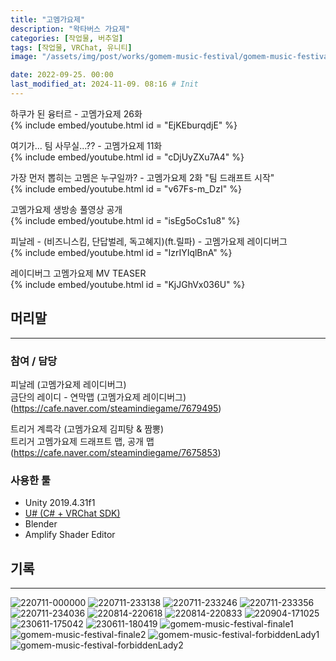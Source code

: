 ```yaml
---
title: "고멤가요제"
description: "왁타버스 가요제"
categories: [작업물, 버추얼]
tags: [작업물, VRChat, 유니티]
image: "/assets/img/post/works/gomem-music-festival/gomem-music-festival-finale1.png"

date: 2022-09-25. 00:00
last_modified_at: 2024-11-09. 08:16 # Init
---
```


하쿠가 된 융터르 - 고멤가요제 26화  
{% include embed/youtube.html id = "EjKEburqdjE" %}

여기가... 팀 사무실...?? - 고멤가요제 11화  
{% include embed/youtube.html id = "cDjUyZXu7A4" %}

가장 먼저 뽑히는 고멤은 누구일까? - 고멤가요제 2화 "팀 드래프트 시작"  
{% include embed/youtube.html id = "v67Fs-m_DzI" %}

고멤가요제 생방송 풀영상 공개  
{% include embed/youtube.html id = "isEg5oCs1u8" %}

피날레 - (비즈니스킴, 단답벌레, 독고혜지)(ft.릴파) - 고멤가요제 레이디버그  
{% include embed/youtube.html id = "IzrIYIqlBnA" %}

레이디버그 고멤가요제 MV TEASER  
{% include embed/youtube.html id = "KjJGhVx036U" %}

## 머리말

---

### 참여 / 담당

피날레 (고멤가요제 레이디버그)  
금단의 레이디 - 연막맵 (고멤가요제 레이디버그)  
(https://cafe.naver.com/steamindiegame/7679495)  

트리거 계륵각 (고멤가요제 김피탕 & 짬뽕)  
트리거 고멤가요제 드래프트 맵, 공개 맵  
(https://cafe.naver.com/steamindiegame/7675853)  

### 사용한 툴

- Unity 2019.4.31f1
- [U# (C# + VRChat SDK)](https://udonsharp.docs.vrchat.com/)
- Blender
- Amplify Shader Editor

## 기록

---

![220711-000000](/assets/img/post/works/gomem-music-festival/220711-000000.png)
![220711-233138](/assets/img/post/works/gomem-music-festival/220711-233138.png)
![220711-233246](/assets/img/post/works/gomem-music-festival/220711-233246.png)
![220711-233356](/assets/img/post/works/gomem-music-festival/220711-233356.png)
![220711-234036](/assets/img/post/works/gomem-music-festival/220711-234036.png)
![220814-220618](/assets/img/post/works/gomem-music-festival/220814-220618.png)
![220814-220833](/assets/img/post/works/gomem-music-festival/220814-220833.png)
![220904-171025](/assets/img/post/works/gomem-music-festival/220904-171025.png)
![230611-175042](/assets/img/post/works/gomem-music-festival/230611-175042.png)
![230611-180419](/assets/img/post/works/gomem-music-festival/230611-180419.png)
![gomem-music-festival-finale1](/assets/img/post/works/gomem-music-festival/gomem-music-festival-finale1.png)
![gomem-music-festival-finale2](/assets/img/post/works/gomem-music-festival/gomem-music-festival-finale2.png)
![gomem-music-festival-forbiddenLady1](/assets/img/post/works/gomem-music-festival/gomem-music-festival-forbiddenLady1.png)
![gomem-music-festival-forbiddenLady2](/assets/img/post/works/gomem-music-festival/gomem-music-festival-forbiddenLady2.png)
